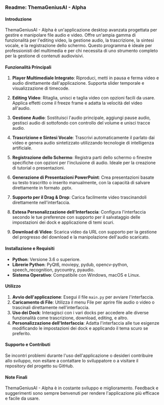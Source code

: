 ### Readme: ThemaGeniusAI - Alpha

#### Introduzione
ThemaGeniusAI - Alpha è un'applicazione desktop avanzata progettata per gestire e manipolare file audio e video. Offre un'ampia gamma di funzionalità per l'editing video, la gestione audio, la trascrizione, la sintesi vocale, e la registrazione dello schermo. Questo programma è ideale per professionisti del multimedia e per chi necessita di uno strumento completo per la gestione di contenuti audiovisivi.

#### Funzionalità Principali

1. **Player Multimediale Integrato**: Riproduci, metti in pausa e ferma video e audio direttamente dall'applicazione. Supporta slider temporale e visualizzazione di timecode.

2. **Editing Video**: Ritaglia, unisci e taglia video con opzioni facili da usare. Applica effetti come il freeze frame e adatta la velocità del video all'audio.

3. **Gestione Audio**: Sostituisci l'audio principale, aggiungi pause audio, gestisci audio di sottofondo con controllo del volume e unisci tracce audio.

4. **Trascrizione e Sintesi Vocale**: Trascrivi automaticamente il parlato dai video e genera audio sintetizzato utilizzando tecnologie di intelligenza artificiale.

5. **Registrazione dello Schermo**: Registra parti dello schermo o finestre specifiche con opzioni per l'inclusione di audio. Ideale per la creazione di tutorial o presentazioni.

6. **Generazione di Presentazioni PowerPoint**: Crea presentazioni basate su testo trascritto o inserito manualmente, con la capacità di salvare direttamente in formato .pptx.

7. **Supporto per il Drag & Drop**: Carica facilmente video trascinandoli direttamente nell'interfaccia.

8. **Estesa Personalizzazione dell'Interfaccia**: Configura l'interfaccia secondo le tue preferenze con supporto per il salvataggio delle impostazioni dei dock e applicazione di temi scuri.

9. **Download di Video**: Scarica video da URL con supporto per la gestione del progresso del download e la manipolazione dell'audio scaricato.

#### Installazione e Requisiti
- **Python**: Versione 3.6 o superiore.
- **Librerie Python**: PyQt6, moviepy, pydub, opencv-python, speech_recognition, pycountry, pyaudio.
- **Sistema Operativo**: Compatibile con Windows, macOS e Linux.

#### Utilizzo
1. **Avvio dell'applicazione**: Esegui il file `main.py` per avviare l'interfaccia.
2. **Caricamento di File**: Utilizza il menu File per aprire file audio o video o trascinali direttamente nell'interfaccia.
3. **Uso dei Dock**: Interagisci con i vari docks per accedere alle diverse funzionalità come trascrizione, download, editing, e altro.
4. **Personalizzazione dell'Interfaccia**: Adatta l'interfaccia alle tue esigenze modificando le impostazioni dei dock e applicando il tema scuro se preferito.

#### Supporto e Contributi
Se incontri problemi durante l'uso dell'applicazione o desideri contribuire allo sviluppo, non esitare a contattare lo sviluppatore o a visitare il repository del progetto su GitHub.

#### Note Finali
ThemaGeniusAI - Alpha è in costante sviluppo e miglioramento. Feedback e suggerimenti sono sempre benvenuti per rendere l'applicazione più efficace e facile da usare.